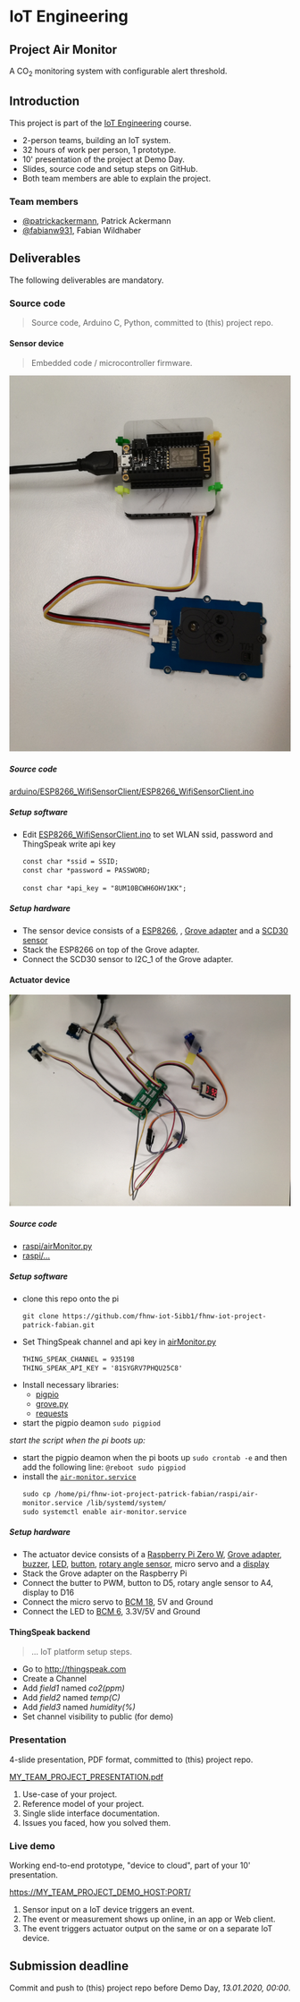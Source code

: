 # IoT Engineering
## Project Air Monitor
A CO<sub>2</sub> monitoring system with configurable alert threshold.

## Introduction
This project is part of the [IoT Engineering](../../../fhnw-iot) course.

* 2-person teams, building an IoT system.
* 32 hours of work per person, 1 prototype.
* 10' presentation of the project at Demo Day.
* Slides, source code and setup steps on GitHub.
* Both team members are able to explain the project.

### Team members
* [@patrickackermann](https://github.com/patrickackermann), Patrick Ackermann
* [@fabianw931](https://github.com/fabianw931), Fabian Wildhaber

## Deliverables
The following deliverables are mandatory.

### Source code
> Source code, Arduino C, Python, committed to (this) project repo.

#### Sensor device
> Embedded code / microcontroller firmware.

<img src="Docs/SensorDevice.jpg" width="640"/>

##### Source code
[arduino/ESP8266_WifiSensorClient/ESP8266_WifiSensorClient.ino](arduino/ESP8266_WifiSensorClient/ESP8266_WifiSensorClient.ino)

##### Setup software
* Edit [ESP8266_WifiSensorClient.ino](arduino/ESP8266_WifiSensorClient/ESP8266_WifiSensorClient.ino) to set WLAN ssid, password and ThingSpeak write api key
    ```
    const char *ssid = SSID;
    const char *password = PASSWORD;
    
    const char *api_key = "8UM10BCWH6OHV1KK";
    ```
    
##### Setup hardware
* The sensor device consists of a [ESP8266](https://github.com/tamberg/fhnw-iot/wiki/Feather-Huzzah-ESP8266), , [Grove adapter](https://github.com/tamberg/fhnw-iot/wiki/Grove-Adapters#grove-shield-for-feather) and a [SCD30 sensor](http://wiki.seeedstudio.com/Grove-CO2_Temperature_Humidity_Sensor-SCD30/)
* Stack the ESP8266 on top of the Grove adapter.
* Connect the SCD30 sensor to I2C_1 of the Grove adapter.

#### Actuator device

<img src="Docs/ActuatorDevice.jpg" width="640"/>

##### Source code
* [raspi/airMonitor.py](raspi/airMonitor.py)
* [raspi/...](raspi/)

##### Setup software
* clone this repo onto the pi
    ```
    git clone https://github.com/fhnw-iot-5ibb1/fhnw-iot-project-patrick-fabian.git
    ```
* Set ThingSpeak channel and api key in [airMonitor.py](raspi/airMonitor.py)
    ```
    THING_SPEAK_CHANNEL = 935198
    THING_SPEAK_API_KEY = '81SYGRV7PHQU25C8'
    ```
* Install necessary libraries:
    * [pigpio](http://abyz.me.uk/rpi/pigpio/download.html)
    * [grove.py](https://github.com/Seeed-Studio/grove.py#installation)
    * [requests](https://pypi.org/project/requests/)
* start the pigpio deamon
  `sudo pigpiod`

*start the script when the pi boots up:*
* start the pigpio deamon when the pi boots up
  `sudo crontab -e` and then add the following line:
  `@reboot sudo pigpiod`
* install the [`air-monitor.service`](raspi/air-monitor.service) 
  ```
  sudo cp /home/pi/fhnw-iot-project-patrick-fabian/raspi/air-monitor.service /lib/systemd/system/
  sudo systemctl enable air-monitor.service
  ```
  
##### Setup hardware
* The actuator device consists of a [Raspberry Pi Zero W](https://github.com/tamberg/fhnw-iot/wiki/Raspberry-Pi-Zero-W), [Grove adapter](https://github.com/tamberg/fhnw-iot/wiki/Grove-Adapters#grove-base-hat-for-raspberry-pi), [buzzer](https://github.com/tamberg/fhnw-iot/wiki/Grove-Adapters#grove-base-hat-for-raspberry-pi), [LED](https://github.com/tamberg/fhnw-iot/wiki/Grove-Adapters#grove-base-hat-for-raspberry-pi), [button](https://github.com/tamberg/fhnw-iot/wiki/Grove-Adapters#grove-base-hat-for-raspberry-pi), [rotary angle sensor](https://github.com/tamberg/fhnw-iot/wiki/Grove-Adapters#grove-base-hat-for-raspberry-pi), micro servo and a [display](https://github.com/tamberg/fhnw-iot/wiki/Grove-Adapters#grove-base-hat-for-raspberry-pi)
* Stack the Grove adapter on the Raspberry Pi
* Connect the butter to PWM, button to D5, rotary angle sensor to A4, display to D16
* Connect the micro servo to [BCM 18](https://pinout.xyz/), 5V and Ground
* Connect the LED to [BCM 6](https://pinout.xyz/), 3.3V/5V and Ground

#### ThingSpeak backend
> ... IoT platform setup steps.

* Go to http://thingspeak.com
* Create a Channel
* Add _field1_ named _co2(ppm)_
* Add _field2_ named _temp(C)_
* Add _field3_ named _humidity(%)_
* Set channel visibility to public (for demo)

### Presentation
4-slide presentation, PDF format, committed to (this) project repo.

[MY_TEAM_PROJECT_PRESENTATION.pdf](MY_TEAM_PROJECT_PRESENTATION.pdf)

1) Use-case of your project.
2) Reference model of your project.
3) Single slide interface documentation.
4) Issues you faced, how you solved them.

### Live demo
Working end-to-end prototype, "device to cloud", part of your 10' presentation.

[https://MY_TEAM_PROJECT_DEMO_HOST:PORT/](https://MY_TEAM_PROJECT_DEMO_HOST:PORT/)

1) Sensor input on a IoT device triggers an event.
2) The event or measurement shows up online, in an app or Web client.
3) The event triggers actuator output on the same or on a separate IoT device.

## Submission deadline
Commit and push to (this) project repo before Demo Day, _13.01.2020, 00:00_.
